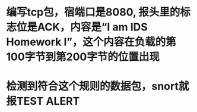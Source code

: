 # 编写tcp包，宿端口是8080, 报头里的标志位是ACK，内容是“I am IDS Homework I”，这个内容在负载的第100字节到第200字节的位置出现
# 检测到符合这个规则的数据包，snort就报TEST ALERT
